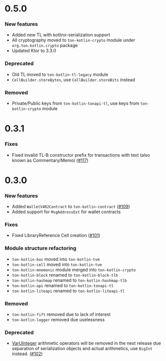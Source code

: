 # 0.5.0

### New features

- Added new TL with kotlinx-serialization support
- All cryptography moved to `ton-kotlin-crypto` module under `org.ton.kotlin.crypto` package
- Updated Ktor to 3.3.0

### Deprecated

- Old TL moved to `ton-kotlin-tl-legacy` module
- `CellBuilder.storeBytes`, use `CellBuilder.storeBits` instead

### Removed

- Private/Public keys from `ton-kotlin-tonapi-tl`, use keys from `ton-kotlin-crypto` module

# 0.3.1

### Fixes

* Fixed invalid TL-B constructor prefix for transactions with text (also known as
  Commentary/Memo)  ([#117](https://github.com/ton-community/ton-kotlin/pull/117))

# 0.3.0

### New features

- Added `WalletV4R2Contract` to `ton-kotlin-contract` ([#109](https://github.com/ton-community/ton-kotlin/issues/109))
- Added support for `MsgAddressExt` for wallet contracts

### Fixes

- Fixed LibraryReference Cell creation ([#101](https://github.com/ton-community/ton-kotlin/issues/101))

### Module structure refactoring

- `ton-kotlin-boc` moved into `ton-kotlin-tvm`
- `ton-kotlin-cell` moved into `ton-kotlin-tvm`
- `ton-kotlin-mnemonic` module merged into `ton-kotlin-crypto`
- `ton-kotlin-block` renamed to `ton-kotlin-block-tlb`
- `ton-kotlin-hashmap` renamed to `ton-kotlin-hashmap-tlb`
- `ton-kotlin-api` renamed to `ton-kotlin-tonapi-tl`
- `ton-kotlin-liteapi` renamed to `ton-kotlin-liteapi-tl`

### Removed

- `ton-kotlin-fift` removed due to lack of interest
- `ton-kotlin-logger` removed due uselessness

### Deprecated

- [VarUInteger](https://github.com/ton-community/ton-kotlin/blob/main/ton-kotlin-block/src/commonMain/kotlin/org/ton/block/VarUInteger.kt#L18)
  arithmetic operators will be removed in the next release due separation of serialization objects
  and actual arithmetics, use `BigInt` instead. ([#102](https://github.com/ton-community/ton-kotlin/issues/102))
